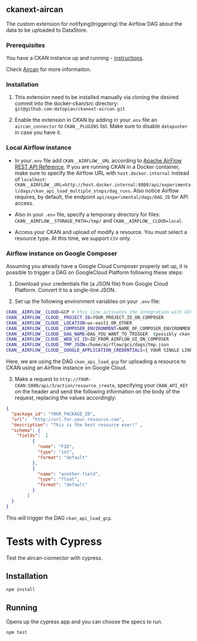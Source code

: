 ## ckanext-aircan

The custom extension for notifying(triggering) the Airflow DAG about the data to be uploaded to DataStore.

### Prerequisites

You have a CKAN instance up and running - [instructions](https://github.com/okfn/docker-ckan#development-mode).

Check [Aircan](https://github.com/datopian/aircan) for more informaiton.

### Installation
1. This extension need to be installed manually via cloning the desired commit into the docker-ckan/src directory:
`git@github.com:datopian/ckanext-aircan.git`

2. Enable the extension in CKAN by adding in your`.env` file an `aircan_connector` to `CKAN__PLUGINS` list. Make sure to disable `datapusher` in case you have it.

### Local Airflow instance
 
* In your`.env` file add  `CKAN__AIRFLOW__URL` according to [Apache AirFlow REST API Reference](https://airflow.apache.org/docs/stable/rest-api-ref#post--api-experimental-dags--DAG_ID--dag_runs). If you are running CKAN in a Docker container, make sure to specify the Airflow URL with `host.docker.internal` instead of `localhost`: `CKAN__AIRFLOW__URL=http://host.docker.internal:8080/api/experimental/dags/ckan_api_load_multiple_steps/dag_runs`. Also notice Airflow requires, by default, the endpoint `api/experimental/dags/DAG_ID` for API access.

* Also in your `.env` file, specify a temporary directory for files: `CKAN__AIRFLOW__STORAGE_PATH=/tmp/` and `CKAN__AIRFLOW__CLOUD=local`. 

* Access your CKAN and upload of modify a resource. You must select a resource type. At this time, we support `CSV` only. 


### Airflow instance on Google Composer

Assuming you already have a Google Cloud Composer properly set up, it is possible to trigger a DAG on GoogleCloud Platform following these steps:

1. Download your credentials file (a JSON file) from Google Cloud Platform. Convert it to a single-line JSON.

2. Set up the following environment variables on your `.env` file:

```bash
CKAN__AIRFLOW__CLOUD=GCP # this line activates the integration with GCP
CKAN__AIRFLOW__CLOUD__PROJECT_ID=YOUR_PROJECT_ID_ON_COMPOSER
CKAN__AIRFLOW__CLOUD__LOCATION=us-east1_OR_OTHER
CKAN__AIRFLOW__CLOUD__COMPOSER_ENVIRONMENT=NAME_OF_COMPOSER_ENVIRONMENT
CKAN__AIRFLOW__CLOUD__DAG_NAME=DAG_YOU_WANT_TO_TRIGGER  (possibly ckan_api_load_gcp)
CKAN__AIRFLOW__CLOUD__WEB_UI_ID=ID_FROM_AIRFLOW_UI_ON_COMPOSER
CKAN__AIRFLOW__CLOUD__TMP_JSON=/home/airflow/gcs/dags/tmp.json
CKAN__AIRFLOW__CLOUD__GOOGLE_APPLICATION_CREDENTIALS={ YOUR SINGLE LINE CREDENTIALS JSON FILE }
``` 

Here, we are using the DAG `ckan_api_load_gcp` for uploading a resource to CKAN using an Airflow instance on Google Cloud.

3. Make a request to `http://YOUR-CKAN:5000/api/3/action/resource_create`, specifying your `CKAN_API_KEY` on the header and send the following information on the body of the request, replacing the values accordingly:

```json
{
  "package_id": "YOUR_PACKAGE_ID",
  "url":  "http://url.for.your.resource.com",
  "description": "This is the best resource ever!" ,
  "schema": {
    "fields":  [
          {
            "name": "FID",
            "type": "int",
            "format": "default"
          },
          {
            "name": "another-field",
            "type": "float",
            "format": "default"
          }
        ]
  }
}
```

This will trigger the DAG `ckan_api_load_gcp`.

# Tests with Cypress
Test the aircan-connector with cypress.

## Installation

`npm install`


## Running

Opens up the cypress app and you can choose the specs to run.

`npm test`



